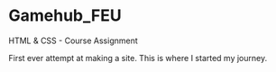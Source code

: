 # Gamehub_FEU
HTML & CSS - Course Assignment

First ever attempt at making a site. This is where I started my journey.

